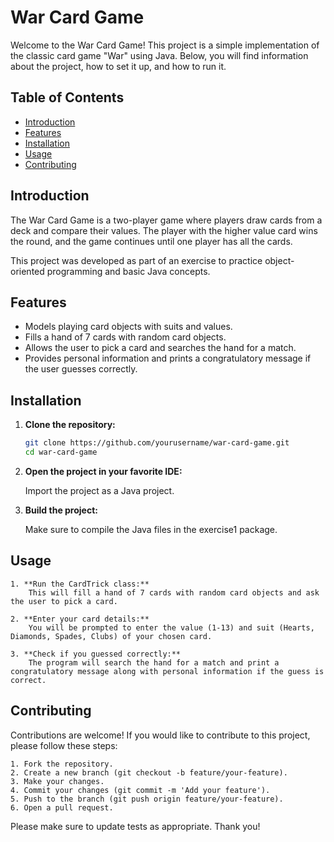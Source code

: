 # War Card Game

Welcome to the War Card Game! This project is a simple implementation of the classic card game "War" using Java. Below, you will find information about the project, how to set it up, and how to run it.

## Table of Contents

- [Introduction](#introduction)
- [Features](#features)
- [Installation](#installation)
- [Usage](#usage)
- [Contributing](#contributing)

## Introduction

The War Card Game is a two-player game where players draw cards from a deck and compare their values. The player with the higher value card wins the round, and the game continues until one player has all the cards.

This project was developed as part of an exercise to practice object-oriented programming and basic Java concepts.

## Features

- Models playing card objects with suits and values.
- Fills a hand of 7 cards with random card objects.
- Allows the user to pick a card and searches the hand for a match.
- Provides personal information and prints a congratulatory message if the user guesses correctly.

## Installation

1. **Clone the repository:**
   ```sh
   git clone https://github.com/yourusername/war-card-game.git
   cd war-card-game
2. **Open the project in your favorite IDE:**

    Import the project as a Java project.

3. **Build the project:**

    Make sure to compile the Java files in the exercise1 package.

## Usage

    1. **Run the CardTrick class:**
        This will fill a hand of 7 cards with random card objects and ask the user to pick a card.

    2. **Enter your card details:**
        You will be prompted to enter the value (1-13) and suit (Hearts, Diamonds, Spades, Clubs) of your chosen card.

    3. **Check if you guessed correctly:**
        The program will search the hand for a match and print a congratulatory message along with personal information if the guess is correct.

## Contributing

Contributions are welcome! If you would like to contribute to this project, please follow these steps:

    1. Fork the repository.
    2. Create a new branch (git checkout -b feature/your-feature).
    3. Make your changes.
    4. Commit your changes (git commit -m 'Add your feature').
    5. Push to the branch (git push origin feature/your-feature).
    6. Open a pull request.

Please make sure to update tests as appropriate. Thank you!
